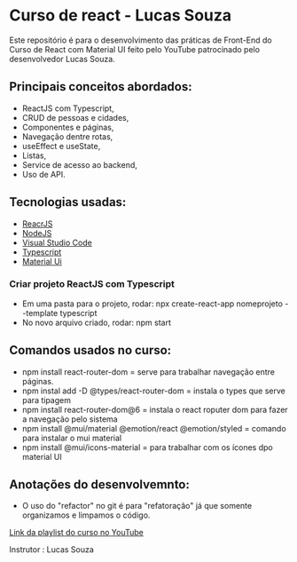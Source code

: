 # Curso de react - Lucas Souza

Este repositório é para o desenvolvimento das práticas de Front-End do Curso de React com Material UI feito pelo YouTube patrocinado pelo desenvolvedor Lucas Souza.

## Principais conceitos abordados:
 
* ReactJS com Typescript,
* CRUD  de pessoas e cidades,
* Componentes e páginas,
* Navegação dentre rotas,
* useEffect e useState,
* Listas,
* Service de acesso ao backend,
* Uso de API.

## Tecnologias usadas: 

* [ReacrJS](https://reactjs.org/docs/getting-started.html)
* [NodeJS](https://nodejs.org/en/download/) 
* [Visual Studio Code](https://code.visualstudio.com/download)
* [Typescript](https://www.typescriptlang.org/docs/)
* [Material Ui](https://mui.com/pt/material-ui/getting-started/installation/)

### Criar projeto ReactJS com Typescript

* Em uma pasta para o projeto, rodar: npx create-react-app nomeprojeto --template typescript
* No novo arquivo criado, rodar: npm start 

## Comandos usados no curso:
* npm install react-router-dom = serve para trabalhar navegação entre páginas.
* npm instal add -D @types/react-router-dom = instala o types que serve para tipagem
* npm install react-router-dom@6 = instala o react roputer dom para fazer a navegação pelo sistema
* npm install @mui/material @emotion/react @emotion/styled =  comando para instalar o mui material
* npm install @mui/icons-material = para trabalhar com os ícones dpo material UI
## Anotações do desenvolvemnto:
* O uso do "refactor" no git é para "refatoração" já que somente organizamos e limpamos o código.


[Link da playlist do curso no YouTube](https://youtube.com/playlist?list=PL29TaWXah3iaqOejItvW--TaFr9NcruyQ)

Instrutor : Lucas Souza